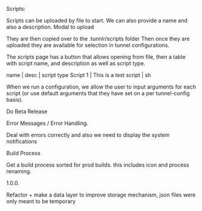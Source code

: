 Scripts:

Scripts can be uploaded by file to start. We can also provide a name and also a description. Modal to upload

They are then copied over to the .tunnlr/scripts folder Then once they are uploaded they are available for selection in tunnel configurations.

The scripts page has a button that allows opening from file, then a table with script name, and description as well as script type.

name | desc | script type
Script 1 | This is a test script | sh

When we run a configuration, we allow the user to input arguments for each script (or use default arguments that they have set on a per tunnel-config basis).

Do Beta Release

Error Messages / Error Handling.

Deal with errors correctly and also we need to display the system notifications

Build Process

Get a build process sorted for prod builds. this includes icon and process renaming.

1.0.0.

Refactor + make a data layer to improve storage mechanism, json files were only meant to be temporary
